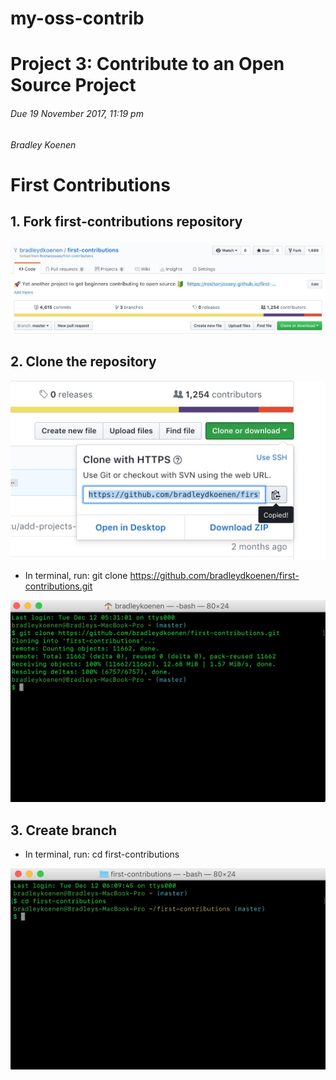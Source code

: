 # my-oss-contrib
# Project 3: Contribute to an Open Source Project
###### Due 19 November 2017, 11:19 pm
###### Bradley Koenen
# First Contributions
## 1.  Fork first-contributions repository
<img src="forkrepository.png" label="Fork Repository">

## 2.  Clone the repository
<img src="clonerepository.png" label="Clone Repository">

  - In terminal, run: git clone https://github.com/bradleydkoenen/first-contributions.git
  <img src="clonerepositoryterminal.png" label="Clone Repository Terminal">
  
## 3.  Create branch

  - In terminal, run: cd first-contributions
  <img src="firstcontributionsterminal.png" label="First Contributions Terminal">
  

